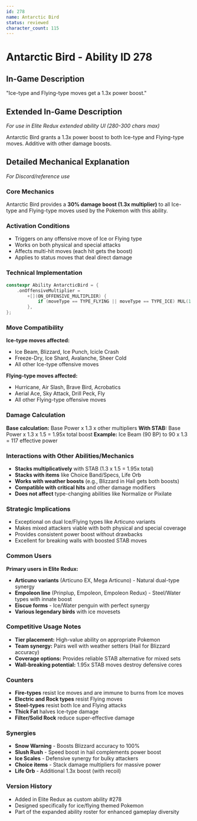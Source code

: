 ```yaml
---
id: 278
name: Antarctic Bird
status: reviewed
character_count: 115
---
```


# Antarctic Bird - Ability ID 278

## In-Game Description
"Ice-type and Flying-type moves get a 1.3x power boost."

## Extended In-Game Description
*For use in Elite Redux extended ability UI (280-300 chars max)*

Antarctic Bird grants a 1.3x power boost to both Ice-type and Flying-type moves. Additive with other damage boosts.

## Detailed Mechanical Explanation
*For Discord/reference use*

### Core Mechanics
Antarctic Bird provides a **30% damage boost (1.3x multiplier)** to all Ice-type and Flying-type moves used by the Pokemon with this ability.

### Activation Conditions
- Triggers on any offensive move of Ice or Flying type
- Works on both physical and special attacks
- Affects multi-hit moves (each hit gets the boost)
- Applies to status moves that deal direct damage

### Technical Implementation
```cpp
constexpr Ability AntarcticBird = {
    .onOffensiveMultiplier =
        +[](ON_OFFENSIVE_MULTIPLIER) {
            if (moveType == TYPE_FLYING || moveType == TYPE_ICE) MUL(1.3);
        },
};
```

### Move Compatibility
**Ice-type moves affected:**
- Ice Beam, Blizzard, Ice Punch, Icicle Crash
- Freeze-Dry, Ice Shard, Avalanche, Sheer Cold
- All other Ice-type offensive moves

**Flying-type moves affected:**
- Hurricane, Air Slash, Brave Bird, Acrobatics  
- Aerial Ace, Sky Attack, Drill Peck, Fly
- All other Flying-type offensive moves

### Damage Calculation
**Base calculation:** Base Power x 1.3 x other multipliers
**With STAB:** Base Power x 1.3 x 1.5 = 1.95x total boost
**Example:** Ice Beam (90 BP) to 90 x 1.3 = 117 effective power

### Interactions with Other Abilities/Mechanics
- **Stacks multiplicatively** with STAB (1.3 x 1.5 = 1.95x total)
- **Stacks with items** like Choice Band/Specs, Life Orb
- **Works with weather boosts** (e.g., Blizzard in Hail gets both boosts)
- **Compatible with critical hits** and other damage modifiers
- **Does not affect** type-changing abilities like Normalize or Pixilate

### Strategic Implications
- Exceptional on dual Ice/Flying types like Articuno variants
- Makes mixed attackers viable with both physical and special coverage
- Provides consistent power boost without drawbacks
- Excellent for breaking walls with boosted STAB moves

### Common Users
**Primary users in Elite Redux:**
- **Articuno variants** (Articuno EX, Mega Articuno) - Natural dual-type synergy
- **Empoleon line** (Prinplup, Empoleon, Empoleon Redux) - Steel/Water types with innate boost
- **Eiscue forms** - Ice/Water penguin with perfect synergy
- **Various legendary birds** with ice movesets

### Competitive Usage Notes
- **Tier placement:** High-value ability on appropriate Pokemon
- **Team synergy:** Pairs well with weather setters (Hail for Blizzard accuracy)
- **Coverage options:** Provides reliable STAB alternative for mixed sets
- **Wall-breaking potential:** 1.95x STAB moves destroy defensive cores

### Counters
- **Fire-types** resist Ice moves and are immune to burns from Ice moves
- **Electric and Rock types** resist Flying moves  
- **Steel-types** resist both Ice and Flying attacks
- **Thick Fat** halves Ice-type damage
- **Filter/Solid Rock** reduce super-effective damage

### Synergies  
- **Snow Warning** - Boosts Blizzard accuracy to 100%
- **Slush Rush** - Speed boost in hail complements power boost
- **Ice Scales** - Defensive synergy for bulky attackers
- **Choice items** - Stack damage multipliers for massive power
- **Life Orb** - Additional 1.3x boost (with recoil)

### Version History
- Added in Elite Redux as custom ability #278
- Designed specifically for ice/flying themed Pokemon
- Part of the expanded ability roster for enhanced gameplay diversity